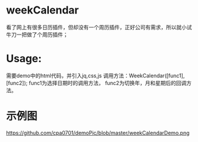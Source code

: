 # weekCalendar
看了网上有很多日历插件，但却没有一个周历插件，正好公司有需求，所以就小试牛刀一把做了个周历插件；
# Usage:
需要demo中的html代码，并引入jq,css,js
调用方法：WeekCalendar([func1],[func2]);
func1为选择日期时的调用方法，
func2为切换年，月和星期后的回调方法。
# 示例图
https://github.com/cpa0701/demoPic/blob/master/weekCalendarDemo.png